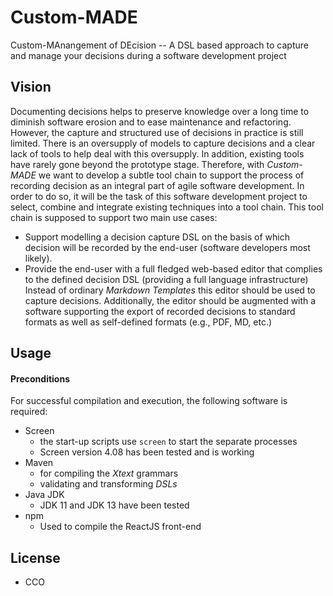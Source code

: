 # Custom-MADE
Custom-MAnangement of DEcision -- A DSL based approach to capture and manage your decisions during a software development project

## Vision

Documenting decisions helps to preserve knowledge over a long time to diminish software erosion and to ease maintenance and refactoring. However, the capture and structured use of decisions in practice is still limited. There is an oversupply of models to capture decisions and a clear lack of tools to help deal with this oversupply. In addition, existing tools have rarely gone beyond the prototype stage.	Therefore, with   _Custom-MADE_ we want to develop a subtle tool chain to support the process of recording decision as an integral part of agile software development. In order to do so, it will be the task of this software development project to select, combine and integrate existing techniques into a tool chain. This tool chain is supposed to support two main use cases:

* Support modelling a decision capture DSL on the basis of which decision will be recorded by the end-user (software developers most likely).
* Provide the end-user with a full fledged web-based editor that complies to the defined decision DSL (providing a full language infrastructure) Instead of ordinary _Markdown Templates_ this editor should be used to capture decisions. Additionally, the editor should be augmented with a software supporting the export of recorded decisions to standard formats as well as self-defined formats (e.g., PDF, MD, etc.)


## Usage

#### Preconditions

For successful compilation and execution, the following software is required:

* Screen
  * the start-up scripts use `screen` to start the separate processes
  * Screen version 4.08 has been tested and is working
* Maven 
  * for compiling the _Xtext_ grammars
  * validating and transforming _DSLs_
* Java JDK
  * JDK 11 and JDK 13 have been tested
* npm
  * Used to compile the ReactJS front-end

## License

 * CCO